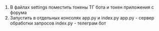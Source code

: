 1) В файлах settings поместить токены ТГ бота и токен приложения с форума
2) Запустить в отдельных консолях app.py и index.py
   app.py - сервер обработки запросов
   index.py - телеграм бот
